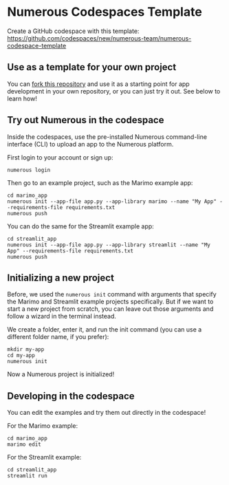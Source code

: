 # Numerous Codespaces Template

Create a GitHub codespace with this template: https://github.com/codespaces/new/numerous-team/numerous-codespace-template

## Use as a template for your own project

You can [fork this repository](https://github.com/numerous-team/numerous-codespace-template/fork)
and use it as a starting point for app development in your own repository,
or you can just try it out. See below to learn how!

## Try out Numerous in the codespace

Inside the codespaces, use the pre-installed Numerous command-line interface (CLI) to upload an app to the Numerous platform.

First login to your account or sign up:

    numerous login

Then go to an example project, such as the Marimo example app:

    cd marimo_app
    numerous init --app-file app.py --app-library marimo --name "My App" --requirements-file requirements.txt
    numerous push

You can do the same for the Streamlit example app:

    cd streamlit_app
    numerous init --app-file app.py --app-library streamlit --name "My App" --requirements-file requirements.txt
    numerous push

## Initializing a new project

Before, we used the `numerous init` command with arguments that specify the Marimo and Streamlit example projects specifically. But if we want to start a new project
from scratch, you can leave out those arguments and follow a wizard in the terminal instead.

We create a folder, enter it, and run the init command (you can use a different folder name, if you prefer):

    mkdir my-app
    cd my-app
    numerous init

Now a Numerous project is initialized!

## Developing in the codespace

You can edit the examples and try them out directly in the codespace!

For the Marimo example:

    cd marimo_app
    marimo edit

For the Streamlit example:

    cd streamlit_app
    streamlit run
